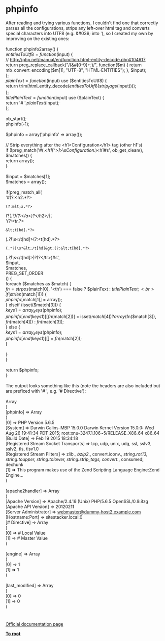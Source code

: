 # phpinfo



After reading and trying various functions, I couldn&apos;t find one that correctly parses all the configurations, strips any left-over html tag and converts special characters into UTF8 (e.g. &amp;#039; into &apos;), so I created my own by improving on the existing ones:<br><br>function phpinfo2array() {<br>    $entitiesToUtf8 = function($input) {<br>        // http://php.net/manual/en/function.html-entity-decode.php#104617<br>        return preg_replace_callback("/(&amp;#[0-9]+;)/", function($m) { return mb_convert_encoding($m[1], "UTF-8", "HTML-ENTITIES"); }, $input);<br>    };<br>    $plainText = function($input) use ($entitiesToUtf8) {<br>        return trim(html_entity_decode($entitiesToUtf8(strip_tags($input))));<br>    };<br>    $titlePlainText = function($input) use ($plainText) {<br>        return &apos;# &apos;.$plainText($input);<br>    };<br>    <br>    ob_start();<br>    phpinfo(-1);<br>    <br>    $phpinfo = array(&apos;phpinfo&apos; =&gt; array());<br><br>    // Strip everything after the &lt;h1&gt;Configuration&lt;/h1&gt; tag (other h1&apos;s)<br>    if (!preg_match(&apos;#(.*&lt;h1[^&gt;]*&gt;\s*Configuration.*)&lt;h1#s&apos;, ob_get_clean(), $matches)) {<br>        return array();<br>    }<br>    <br>    $input = $matches[1];<br>    $matches = array();<br><br>    if(preg_match_all(<br>        &apos;#(?:&lt;h2.*?>
```
(?:&lt;a.*?>
```
)?(.*?)(?:&lt;\/a&gt;)?&lt;\/h2&gt;)|&apos;.<br>        &apos;(?:&lt;tr.*?>
```
&lt;t[hd].*?>
```
(.*?)\s*&lt;/t[hd]&gt;(?:&lt;t[hd].*?>
```
(.*?)\s*&lt;/t[hd]&gt;(?:&lt;t[hd].*?>
```
(.*?)\s*&lt;/t[hd]&gt;)?)?&lt;/tr&gt;)#s&apos;,<br>        $input, <br>        $matches, <br>        PREG_SET_ORDER<br>    )) {<br>        foreach ($matches as $match) {<br>            $fn = strpos($match[0], &apos;&lt;th&apos;) === false ? $plainText : $titlePlainText;<br>            if (strlen($match[1])) {<br>                $phpinfo[$match[1]] = array();<br>            } elseif (isset($match[3])) {<br>                $keys1 = array_keys($phpinfo);<br>                $phpinfo[end($keys1)][$fn($match[2])] = isset($match[4]) ? array($fn($match[3]), $fn($match[4])) : $fn($match[3]);<br>            } else {<br>                $keys1 = array_keys($phpinfo);<br>                $phpinfo[end($keys1)][] = $fn($match[2]);<br>            }<br><br>        }<br>    }<br>    <br>    return $phpinfo;<br>}<br><br>The output looks something like this (note the headers are also included but are prefixed with &apos;# &apos;, e.g. &apos;# Directive&apos;):<br><br>Array<br>(<br>    [phpinfo] =&gt; Array<br>        (<br>            [0] =&gt; PHP Version 5.6.5<br>            [System] =&gt; Darwin Calins-MBP 15.0.0 Darwin Kernel Version 15.0.0: Wed Aug 26 19:41:34 PDT 2015; root:xnu-3247.1.106~5/RELEASE_X86_64 x86_64<br>            [Build Date] =&gt; Feb 19 2015 18:34:18<br>            [Registered Stream Socket Transports] =&gt; tcp, udp, unix, udg, ssl, sslv3, sslv2, tls, tlsv1.0<br>            [Registered Stream Filters] =&gt; zlib.*, bzip2.*, convert.iconv.*, string.rot13, string.toupper, string.tolower, string.strip_tags, convert.*, consumed, dechunk<br>            [1] =&gt; This program makes use of the Zend Scripting Language Engine:Zend Engine...<br>        )<br><br>    [apache2handler] =&gt; Array<br>        (<br>            [Apache Version] =&gt; Apache/2.4.16 (Unix) PHP/5.6.5 OpenSSL/0.9.8zg<br>            [Apache API Version] =&gt; 20120211<br>            [Server Administrator] =&gt; webmaster@dummy-host2.example.com<br>            [Hostname:Port] =&gt; sitestacker.local:0<br>            [# Directive] =&gt; Array<br>                (<br>                    [0] =&gt; # Local Value<br>                    [1] =&gt; # Master Value<br>                )<br><br>            [engine] =&gt; Array<br>                (<br>                    [0] =&gt; 1<br>                    [1] =&gt; 1<br>                )<br><br>            [last_modified] =&gt; Array<br>                (<br>                    [0] =&gt; 0<br>                    [1] =&gt; 0<br>                )  

#

[Official documentation page](https://www.php.net/manual/en/function.phpinfo.php)

**[To root](/README.md)**